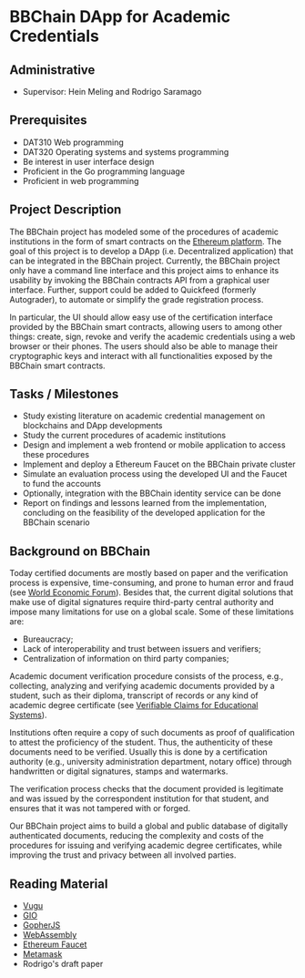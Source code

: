 # BBChain DApp for Academic Credentials

## Administrative

- Supervisor: Hein Meling and Rodrigo Saramago

## Prerequisites

- DAT310 Web programming
- DAT320 Operating systems and systems programming
- Be interest in user interface design
- Proficient in the Go programming language
- Proficient in web programming

## Project Description

The BBChain project has modeled some of the procedures of academic institutions in the form of smart contracts on the [Ethereum platform](https://github.com/ethereum/go-ethereum).
The goal of this project is to develop a DApp (i.e. Decentralized application) that can be integrated in the BBChain project.
Currently, the BBChain project only have a command line interface and this project aims to enhance its usability by invoking the BBChain contracts API from a graphical user interface.
Further, support could be added to Quickfeed (formerly Autograder), to automate or simplify the grade registration process.

In particular, the UI should allow easy use of the certification interface provided by the BBChain smart contracts, allowing users to among other things: create, sign, revoke and verify the academic credentials using a web browser or their phones.
The users should also be able to manage their cryptographic keys and interact with all functionalities exposed by the BBChain smart contracts.

## Tasks / Milestones

- Study existing literature on academic credential management on blockchains and DApp developments
- Study the current procedures of academic institutions
- Design and implement a web frontend or mobile application to access these procedures
- Implement and deploy a Ethereum Faucet on the BBChain private cluster
- Simulate an evaluation process using the developed UI and the Faucet to fund the accounts
- Optionally, integration with the BBChain identity service can be done
- Report on findings and lessons learned from the implementation, concluding on the feasibility of the developed application for the BBChain scenario

## Background on BBChain

Today certified documents are mostly based on paper and the verification process is expensive, time-consuming, and prone to human error and fraud (see [World Economic Forum](http://www3.weforum.org/docs/WEF_The_Known_Traveller_Digital_Identity_Concept.pdf)).
Besides that, the current digital solutions that make use of digital signatures require third-party central authority and impose many limitations for use on a global scale.
Some of these limitations are:

- Bureaucracy;
- Lack of interoperability and trust between issuers and verifiers;
- Centralization of information on third party companies;

Academic document verification procedure consists of the process, e.g., collecting, analyzing and verifying academic documents provided by a student, such as their diploma, transcript of records or any kind of academic degree certificate (see [Verifiable Claims for Educational Systems](https://www.w3.org/TR/verifiable-claims-use-cases/#education)).

Institutions often require a copy of such documents as proof of qualification to attest the proficiency of the student.
Thus, the authenticity of these documents need to be verified. Usually this is done by a certification authority (e.g., university administration department, notary office) through handwritten or digital signatures, stamps and watermarks.

The verification process checks that the document provided is legitimate and was issued by the correspondent institution for that student, and ensures that it was not tampered with or forged.

Our BBChain project aims to build a global and public database of digitally authenticated documents, reducing the complexity and costs of the procedures for issuing and verifying academic degree certificates, while improving the trust and privacy between all involved parties.

## Reading Material

- [Vugu](https://www.vugu.org/)
- [GIO](https://github.com/theclapp/gio-mirror)
- [GopherJS](https://github.com/gopherjs/gopherjs)
- [WebAssembly](https://github.com/golang/go/wiki/WebAssembly)
- [Ethereum Faucet](https://github.com/ethersphere/goerli-faucet.git)
- [Metamask](https://metamask.io/)
- Rodrigo's draft paper
